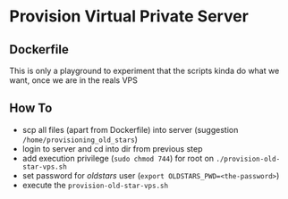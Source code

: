 # Provision Virtual Private Server

## Dockerfile

This is only a playground to experiment that the scripts kinda do what we want, once we are in the reals VPS

## How To

- scp all files (apart from Dockerfile) into server (suggestion `/home/provisioning_old_stars`)
- login to server and cd into dir from previous step
- add execution privilege (`sudo chmod 744`) for root on `./provision-old-star-vps.sh`
- set password for _oldstars_ user (`export OLDSTARS_PWD=<the-password>`)
- execute the `provision-old-star-vps.sh`
